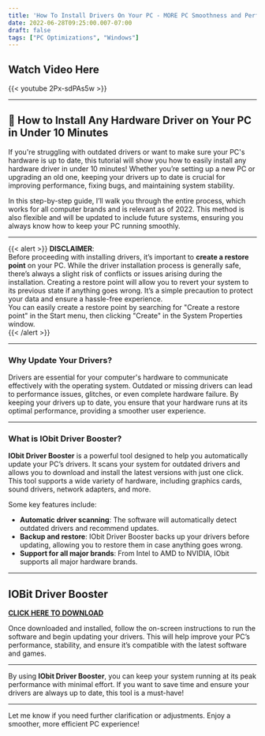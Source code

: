 ```yaml
---
title: 'How To Install Drivers On Your PC - MORE PC Smoothness and Performance!'
date: 2022-06-28T09:25:00.007-07:00
draft: false
tags: ["PC Optimizations", "Windows"]
---
```


## **Watch Video Here**

{{< youtube 2Px-sdPAs5w >}}

---

## 🔧 **How to Install Any Hardware Driver on Your PC in Under 10 Minutes**

If you're struggling with outdated drivers or want to make sure your PC's hardware is up to date, this tutorial will show you how to easily install any hardware driver in under 10 minutes! Whether you’re setting up a new PC or upgrading an old one, keeping your drivers up to date is crucial for improving performance, fixing bugs, and maintaining system stability.

In this step-by-step guide, I’ll walk you through the entire process, which works for all computer brands and is relevant as of 2022. This method is also flexible and will be updated to include future systems, ensuring you always know how to keep your PC running smoothly. 

---

{{< alert >}}
**DISCLAIMER**:  
Before proceeding with installing drivers, it’s important to **create a restore point** on your PC. While the driver installation process is generally safe, there’s always a slight risk of conflicts or issues arising during the installation. Creating a restore point will allow you to revert your system to its previous state if anything goes wrong. It’s a simple precaution to protect your data and ensure a hassle-free experience.  
You can easily create a restore point by searching for "Create a restore point" in the Start menu, then clicking "Create" in the System Properties window.  
{{< /alert >}}

---

### Why Update Your Drivers?

Drivers are essential for your computer's hardware to communicate effectively with the operating system. Outdated or missing drivers can lead to performance issues, glitches, or even complete hardware failure. By keeping your drivers up to date, you ensure that your hardware runs at its optimal performance, providing a smoother user experience.

---

### What is IObit Driver Booster?

**IObit Driver Booster** is a powerful tool designed to help you automatically update your PC’s drivers. It scans your system for outdated drivers and allows you to download and install the latest versions with just one click. This tool supports a wide variety of hardware, including graphics cards, sound drivers, network adapters, and more.

Some key features include:
- **Automatic driver scanning**: The software will automatically detect outdated drivers and recommend updates.
- **Backup and restore**: IObit Driver Booster backs up your drivers before updating, allowing you to restore them in case anything goes wrong.
- **Support for all major brands**: From Intel to AMD to NVIDIA, IObit supports all major hardware brands.

---

##  **IOBit Driver Booster**  
[**CLICK HERE TO DOWNLOAD**](https://tinyurl.com/drivergbyt)

Once downloaded and installed, follow the on-screen instructions to run the software and begin updating your drivers. This will help improve your PC’s performance, stability, and ensure it’s compatible with the latest software and games.

---

By using **IObit Driver Booster**, you can keep your system running at its peak performance with minimal effort. If you want to save time and ensure your drivers are always up to date, this tool is a must-have!

---

Let me know if you need further clarification or adjustments. Enjoy a smoother, more efficient PC experience!
